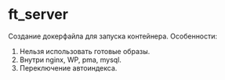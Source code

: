 # ft_server

Создание докерфайла для запуска контейнера. Особенности:

1. Нельзя использовать готовые образы.
2. Внутри nginx, WP, pma, mysql.
3. Переключение автоиндекса.
